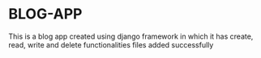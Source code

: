 # BLOG-APP
This is a blog app created using django framework in which it has create, read, write and delete functionalities
files added successfully
